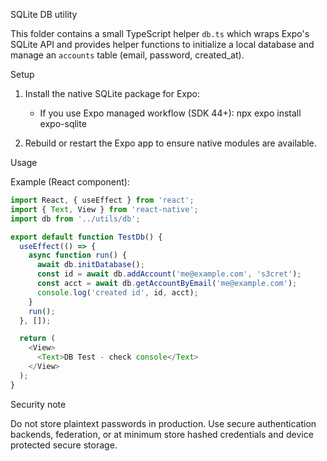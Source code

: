SQLite DB utility

This folder contains a small TypeScript helper `db.ts` which wraps Expo's
SQLite API and provides helper functions to initialize a local database and
manage an `accounts` table (email, password, created_at).

Setup

1. Install the native SQLite package for Expo:

   - If you use Expo managed workflow (SDK 44+):
     npx expo install expo-sqlite

2. Rebuild or restart the Expo app to ensure native modules are available.

Usage

Example (React component):

```ts
import React, { useEffect } from 'react';
import { Text, View } from 'react-native';
import db from '../utils/db';

export default function TestDb() {
  useEffect(() => {
    async function run() {
      await db.initDatabase();
      const id = await db.addAccount('me@example.com', 's3cret');
      const acct = await db.getAccountByEmail('me@example.com');
      console.log('created id', id, acct);
    }
    run();
  }, []);

  return (
    <View>
      <Text>DB Test - check console</Text>
    </View>
  );
}
```

Security note

Do not store plaintext passwords in production. Use secure authentication
backends, federation, or at minimum store hashed credentials and device
protected secure storage.
